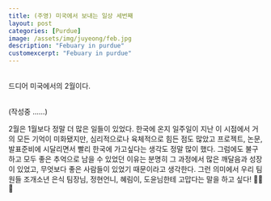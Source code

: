 ```yaml
---
title: (주영) 미국에서 보내는 일상 세번째
layout: post
categories: [Purdue]
image: /assets/img/juyeong/feb.jpg
description: "Febuary in purdue"
customexcerpt: "Febuary in purdue"
---
```


<br>
드디어 미국에서의 2월이다.<br><br>

(작성중 ......)

2월은 1월보다 정말 더 많은 일들이 있었다. 한국에 온지 일주일이 지난 이 시점에서 거의 모든 기억이 미화됐지만, 심리적으로나 육체적으로 힘든 점도 많았고 프로젝트, 논문, 발표준비에 시달리면서 빨리 한국에 가고싶다는 생각도 정말 많이 했다. 그럼에도 불구하고 모두 좋은 추억으로 남을 수 있었던 이유는 분명히 그 과정에서 많은 깨달음과 성장이 있었고, 무엇보다 좋은 사람들이 있었기 때문이라고 생각한다. 그런 의미에서 우리 팀원들 조개소년 은식 팀장님, 정현언니, 혜림이, 도윤님한테 고맙다는 말을 하고 싶다! 🙏🏻✨
